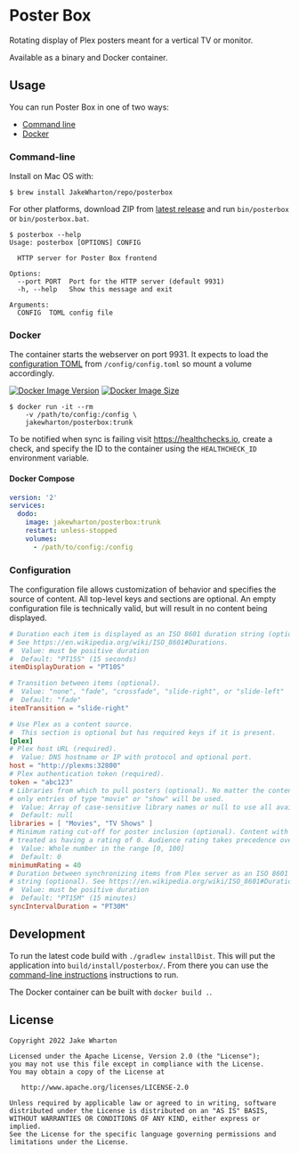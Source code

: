# Poster Box

Rotating display of Plex posters meant for a vertical TV or monitor.

Available as a binary and Docker container.

## Usage

You can run Poster Box in one of two ways:

* [Command line](#command-line)
* [Docker](#docker)

### Command-line

Install on Mac OS with:
```
$ brew install JakeWharton/repo/posterbox
```

For other platforms, download ZIP from
[latest release](https://github.com/JakeWharton/posterbox/releases/latest)
and run `bin/posterbox` or `bin/posterbox.bat`.

```
$ posterbox --help
Usage: posterbox [OPTIONS] CONFIG

  HTTP server for Poster Box frontend

Options:
  --port PORT  Port for the HTTP server (default 9931)
  -h, --help   Show this message and exit

Arguments:
  CONFIG  TOML config file
```


### Docker

The container starts the webserver on port 9931.
It expects to load the [configuration TOML](#configuration) from `/config/config.toml` so mount a volume accordingly.

[![Docker Image Version](https://img.shields.io/docker/v/jakewharton/posterbox?sort=semver)][hub]
[![Docker Image Size](https://img.shields.io/docker/image-size/jakewharton/posterbox)][hub]

[hub]: https://hub.docker.com/r/jakewharton/posterbox/

```
$ docker run -it --rm
    -v /path/to/config:/config \
    jakewharton/posterbox:trunk
```

To be notified when sync is failing visit https://healthchecks.io, create a check, and specify
the ID to the container using the `HEALTHCHECK_ID` environment variable.

#### Docker Compose

```yaml
version: '2'
services:
  dodo:
    image: jakewharton/posterbox:trunk
    restart: unless-stopped
    volumes:
      - /path/to/config:/config
```


### Configuration

The configuration file allows customization of behavior and specifies the source of content.
All top-level keys and sections are optional.
An empty configuration file is technically valid, but will result in no content being displayed.

```toml
# Duration each item is displayed as an ISO 8601 duration string (optional).
# See https://en.wikipedia.org/wiki/ISO_8601#Durations.
#  Value: must be positive duration
#  Default: "PT15S" (15 seconds)
itemDisplayDuration = "PT10S"

# Transition between items (optional).
#  Value: "none", "fade", "crossfade", "slide-right", or "slide-left"
#  Default: "fade"
itemTransition = "slide-right"

# Use Plex as a content source.
#  This section is optional but has required keys if it is present.
[plex]
# Plex host URL (required).
#  Value: DNS hostname or IP with protocol and optional port.
host = "http://plexms:32800"
# Plex authentication token (required).
token = "abc123"
# Libraries from which to pull posters (optional). No matter the contents of this array,
# only entries of type "movie" or "show" will be used.
#  Value: Array of case-sensitive library names or null to use all available libraries.
#  Default: null
libraries = [ "Movies", "TV Shows" ]
# Minimum rating cut-off for poster inclusion (optional). Content with no rating is
# treated as having a rating of 0. Audience rating takes precedence over critic rating.
#  Value: Whole number in the range [0, 100]
#  Default: 0
minimumRating = 40
# Duration between synchronizing items from Plex server as an ISO 8601 duration
# string (optional). See https://en.wikipedia.org/wiki/ISO_8601#Durations.
#  Value: must be positive duration
#  Default: "PT15M" (15 minutes)
syncIntervalDuration = "PT30M"
```


## Development

To run the latest code build with `./gradlew installDist`.  This will put the application into
`build/install/posterbox/`. From there you can use the [command-line instructions](#command-line)
instructions to run.

The Docker container can be built with `docker build .`.


## License

    Copyright 2022 Jake Wharton

    Licensed under the Apache License, Version 2.0 (the "License");
    you may not use this file except in compliance with the License.
    You may obtain a copy of the License at

       http://www.apache.org/licenses/LICENSE-2.0

    Unless required by applicable law or agreed to in writing, software
    distributed under the License is distributed on an "AS IS" BASIS,
    WITHOUT WARRANTIES OR CONDITIONS OF ANY KIND, either express or implied.
    See the License for the specific language governing permissions and
    limitations under the License.
